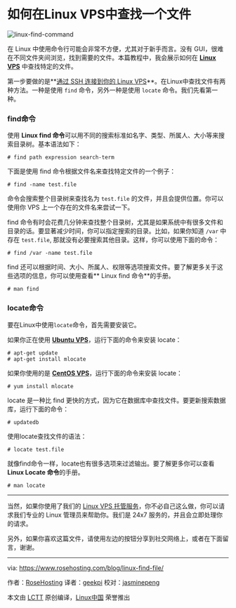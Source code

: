如何在Linux VPS中查找一个文件
============================================================

 ![linux-find-command](https://www.rosehosting.com/blog/wp-content/uploads/2016/09/linux-find-command.png) 

在 Linux 中使用命令行可能会非常不方便，尤其对于新手而言。没有 GUI，很难在不同文件夹间浏览，找到需要的文件。本篇教程中，我会展示如何在 **[Linux VPS][1]** 中查找特定的文件。

第一步要做的是**[通过 SSH 连接到你的 Linux VPS][2]**。在Linux中查找文件有两种方法。一种是使用 `find` 命令，另外一种是使用 `locate` 命令。我们先看第一种。

### find命令

使用 **Linux find 命令**可以用不同的搜索标准如名字、类型、所属人、大小等来搜索目录树。基本语法如下：

```
# find path expression search-term
```

下面是使用 find 命令根据文件名来查找特定文件的一个例子：

```
# find -name test.file
```

命令会搜索整个目录树来查找名为 `test.file` 的文件，并且会提供位置。你可以使用你 VPS 上一个存在的文件名来尝试一下。

find 命令有时会花费几分钟来查找整个目录树，尤其是如果系统中有很多文件和目录的话。要显著减少时间，你可以指定搜索的目录。比如，如果你知道 `/var` 中存在 `test.file`, 那就没有必要搜索其他目录。这样，你可以使用下面的命令：

```
# find /var -name test.file
```

find 还可以根据时间、大小、所属人、权限等选项搜索文件。要了解更多关于这些选项的信息，你可以使用查看** Linux find 命令**的手册。

```
# man find
```

### locate命令

要在Linux中使用`locate`命令，首先需要安装它。

如果你正在使用 **[Ubuntu VPS][3]**，运行下面的命令来安装 locate：

```
# apt-get update
# apt-get install mlocate
```

如果你使用的是 **[CentOS VPS][4]**，运行下面的命令来安装 locate：

```
# yum install mlocate
```

locate 是一种比 find 更快的方式，因为它在数据库中查找文件。要更新搜索数据库，运行下面的命令：

```
# updatedb
```

使用locate查找文件的语法：

```
# locate test.file
```

就像find命令一样，locate也有很多选项来过滤输出。要了解更多你可以查看**Linux Locate 命令**的手册。

```
# man locate
```

* * *

当然，如果你使用了我们的 [Linux VPS 托管服务][5]，你不必自己这么做，你可以请求我们专业的 Linux 管理员来帮助你。我们是 24x7 服务的，并且会立即处理你的请求。

另外，如果你喜欢这篇文件，请使用左边的按钮分享到社交网络上，或者在下面留言，谢谢。

--------------------------------------------------------------------------------

via: https://www.rosehosting.com/blog/linux-find-file/

作者：[RoseHosting][a]
译者：[geekpi](https://github.com/geekpi)
校对：[jasminepeng](https://github.com/jasminepeng)

本文由 [LCTT](https://github.com/LCTT/TranslateProject) 原创编译，[Linux中国](https://linux.cn/) 荣誉推出

[a]:https://www.rosehosting.com/blog/linux-find-file/
[1]:https://www.rosehosting.com/
[2]:https://www.rosehosting.com/blog/connect-to-your-linux-vps-via-ssh/
[3]:https://www.rosehosting.com/ubuntu-vps.html
[4]:https://www.rosehosting.com/centos-vps.html
[5]:https://www.rosehosting.com/linux-vps-hosting.html
